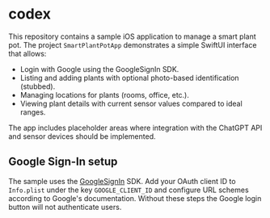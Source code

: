 # codex

This repository contains a sample iOS application to manage a smart plant pot.
The project `SmartPlantPotApp` demonstrates a simple SwiftUI interface that
allows:

- Login with Google using the GoogleSignIn SDK.
- Listing and adding plants with optional photo-based identification (stubbed).
- Managing locations for plants (rooms, office, etc.).
- Viewing plant details with current sensor values compared to ideal ranges.

The app includes placeholder areas where integration with the ChatGPT API and
sensor devices should be implemented.

## Google Sign-In setup

The sample uses the [GoogleSignIn](https://developers.google.com/identity/sign-in/ios) SDK. Add your OAuth client ID to `Info.plist` under the key `GOOGLE_CLIENT_ID` and configure URL schemes according to Google's documentation. Without these steps the Google login button will not authenticate users.
